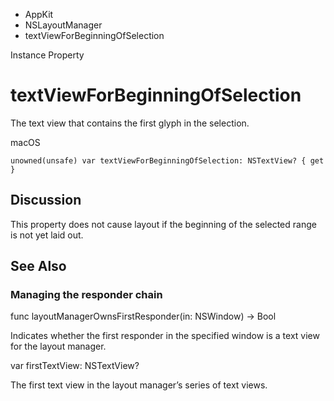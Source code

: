 

- AppKit
- NSLayoutManager
-  textViewForBeginningOfSelection 

Instance Property

# textViewForBeginningOfSelection

The text view that contains the first glyph in the selection.

macOS

``` source
unowned(unsafe) var textViewForBeginningOfSelection: NSTextView? { get }
```

## Discussion

This property does not cause layout if the beginning of the selected range is not yet laid out.

## See Also

### Managing the responder chain

func layoutManagerOwnsFirstResponder(in: NSWindow) -> Bool

Indicates whether the first responder in the specified window is a text view for the layout manager.

var firstTextView: NSTextView?

The first text view in the layout manager’s series of text views.

